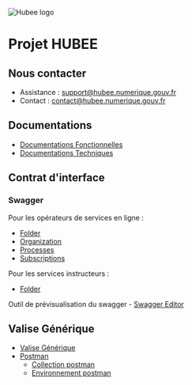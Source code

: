 ![Hubee logo](https://apirecettenhube.imfr.cgi.com/authenticationendpoint/images/logo_hubee.png)





# Projet HUBEE

## Nous contacter
- Assistance : support@hubee.numerique.gouv.fr
- Contact : contact@hubee.numerique.gouv.fr

## Documentations
- [Documentations Fonctionnelles](https://github.com/dinum-HubEE/Documentations/tree/main/Documentations%20Fonctionnelles)
- [Documentations Techniques](https://github.com/dinum-HubEE/Documentations/tree/main/Documentations%20Techniques)

## Contrat d'interface
  
### Swagger
Pour les opérateurs de services en ligne :
- [Folder](https://github.com/dinum-HubEE/Documentations/tree/main/Documentations%20Techniques/Swagger)
- [Organization](https://github.com/dinum-HubEE/Documentations/tree/main/Documentations%20Techniques/Swagger)
- [Processes](https://github.com/dinum-HubEE/Documentations/tree/main/Documentations%20Techniques/Swagger)
- [Subscriptions](https://github.com/dinum-HubEE/Documentations/tree/main/Documentations%20Techniques/Swagger)

Pour les services instructeurs :
- [Folder](https://github.com/dinum-HubEE/Documentations/tree/main/Documentations%20Techniques/Swagger)

Outil de prévisualisation du swagger - [Swagger Editor](https://editor.swagger.io/)

## Valise Générique

- [Valise Générique](https://github.com/dinum-HubEE/Documentations/tree/main/Documentations%20Techniques/valise_g%C3%A9n%C3%A9rique)
- [Postman](https://www.postman.com/downloads/)
	- [Collection postman](https://github.com/dinum-HubEE/Documentations/tree/main/Documentations%20Techniques/valise_g%C3%A9n%C3%A9rique/COLLECTION)
	- [Environnement postman](https://github.com/dinum-HubEE/Documentations/tree/main/Documentations%20Techniques/valise_g%C3%A9n%C3%A9rique/ENVIRONNEMENT)
